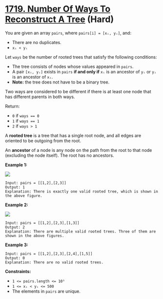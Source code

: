 # [1719. Number Of Ways To Reconstruct A Tree][link] (Hard)

[link]: https://leetcode.com/problems/number-of-ways-to-reconstruct-a-tree/

You are given an array `pairs`, where `pairs[i] = [xᵢ, yᵢ]`, and:

- There are no duplicates.
- `xᵢ < yᵢ`

Let `ways` be the number of rooted trees that satisfy the following conditions:

- The tree consists of nodes whose values appeared in `pairs`.
- A pair `[xᵢ, yᵢ]` exists in `pairs` **if and only if** `xᵢ` is an ancestor of `yᵢ` or `yᵢ` is an
ancestor of `xᵢ`.
- **Note:** the tree does not have to be a binary tree.

Two ways are considered to be different if there is at least one node that has different parents in
both ways.

Return:

- `0` if `ways == 0`
- `1` if `ways == 1`
- `2` if `ways > 1`

A **rooted tree** is a tree that has a single root node, and all edges are oriented to be outgoing
from the root.

An **ancestor** of a node is any node on the path from the root to that node (excluding the node
itself). The root has no ancestors.

**Example 1:**

![](https://assets.leetcode.com/uploads/2020/12/03/trees2.png)

```
Input: pairs = [[1,2],[2,3]]
Output: 1
Explanation: There is exactly one valid rooted tree, which is shown in the above figure.
```

**Example 2:**

![](https://assets.leetcode.com/uploads/2020/12/03/tree.png)

```
Input: pairs = [[1,2],[2,3],[1,3]]
Output: 2
Explanation: There are multiple valid rooted trees. Three of them are shown in the above figures.
```

**Example 3:**

```
Input: pairs = [[1,2],[2,3],[2,4],[1,5]]
Output: 0
Explanation: There are no valid rooted trees.
```

**Constraints:**

- `1 <= pairs.length <= 10⁵`
- `1 <= xᵢ < yᵢ <= 500`
- The elements in `pairs` are unique.
